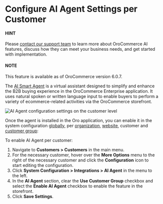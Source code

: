 <a id="user-guide-customer-configuration-settings-ai-agent"></a>

# Configure AI Agent Settings per Customer

#### HINT
Please <a href="https://oroinc.com/contact-us/" target="_blank">contact our support team</a> to learn more about OroCommerce AI features, discuss how they can meet your business needs, and get started with implementation.

#### NOTE
This feature is available as of OroCommerce version 6.0.7.

The [AI Smart Agent](../../../../../../concept-guides/ai/index.md#concept-guide-ai) is a virtual assistant designed to simplify and enhance the B2B buying experience in the OroCommerce Enterprise application. It uses natural spoken or written language input to enable buyers to perform a variety of ecommerce-related activities via the OroCommerce storefront.

![AI Agent configuration settings on the customer level](user/img/customers/customers/configuration/customer-ai-agent-settings.png)

Once the agent is installed in the Oro application, you can enable it in the system configuration [globally](../../../../../system/configuration/system/integrations/ai-agent.md#admin-configuration-ai-agent-settings), per [organization](../../../../../system/user-management/organizations/org-configuration/general-setup-org/integrations/organization-ai-agent.md#organization-ai-agent-settings), [website](../../../../../system/websites/web-configuration/general-sys-config/integrations/website-ai-agent.md#website-configuration-ai-agent-settings), customer and [customer group](../../../../customer-groups/customer-group-configuration/system-configuration/integrations/customer-group-ai-agent.md#user-guide-customer-groups-configuration-settings-ai-agent):

To enable AI Agent per customer:

1. Navigate to **Customers > Customers** in the main menu.
2. For the necessary customer, hover over the <i class="fa fa-ellipsis-h fa-lg" aria-hidden="true"></i> **More Options** menu to the right of the necessary customer and click the <i class="fas fa-cog" aria-hidden="true"></i> **Configuration** icon to start editing the configuration.
3. Click **System Configuration > Integrations > AI Agent** in the menu to the left.
4. In the **AI Agent** section, clear the **Use Customer Group** checkbox and select the **Enable AI Agent** checkbox to enable the feature in the storefront.
5. Click **Save Settings**.

<!-- fa-bars = fa-navicon -->
<!-- Ic Tiles is used as Set As Default in saved views, and as tiles in display layout options -->
<!-- IcPencil refers to Rename in Commerce and Inline Editing in CRM -->
<!-- Check mark in the square. -->
<!-- SortDesc is also used as drop-down arrow -->
<!-- A -->
<!-- B -->
<!-- C -->
<!-- D -->
<!-- E -->
<!-- F -->
<!-- G -->
<!-- H -->
<!-- I -->
<!-- L -->
<!-- M -->
<!-- P -->
<!-- R -->
<!-- S -->
<!-- T -->
<!-- U -->
<!-- Z -->
